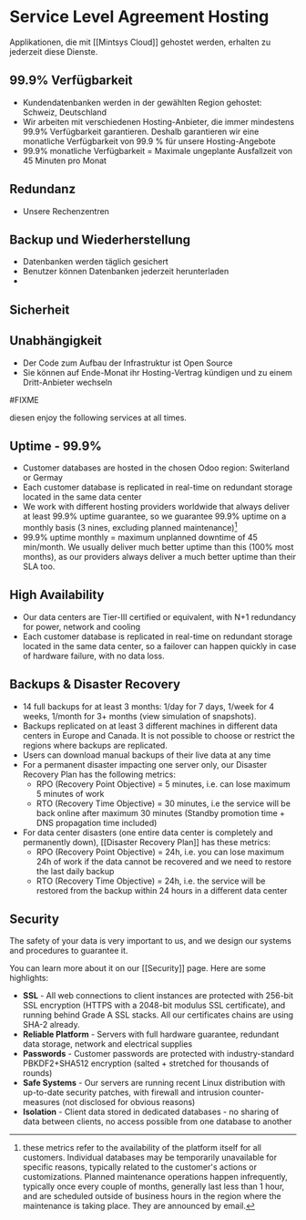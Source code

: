 # Service Level Agreement Hosting
Applikationen, die mit [[Mintsys Cloud]] gehostet werden, erhalten zu jederzeit diese Dienste.

## 99.9% Verfügbarkeit

* Kundendatenbanken werden in der gewählten Region gehostet: Schweiz, Deutschland
* Wir arbeiten mit verschiedenen Hosting-Anbieter, die immer mindestens 99.9% Verfügbarkeit garantieren. Deshalb garantieren wir eine monatliche Verfügbarkeit von 99.9 % für unsere Hosting-Angebote
* 99.9% monatliche Verfügbarkeit = Maximale ungeplante Ausfallzeit von 45 Minuten pro Monat

## Redundanz

* Unsere Rechenzentren

## Backup und Wiederherstellung

* Datenbanken werden täglich gesichert
* Benutzer können Datenbanken jederzeit herunterladen
* 

## Sicherheit



## Unabhängigkeit

* Der Code zum Aufbau der Infrastruktur ist Open Source
* Sie können auf Ende-Monat ihr Hosting-Vertrag kündigen und zu einem Dritt-Anbieter wechseln

#FIXME 

diesen enjoy the following services at all times.

## Uptime - 99.9%

* Customer databases are hosted in the chosen Odoo region: Switerland or Germay
* Each customer database is replicated in real-time on redundant storage located in the same data center
* We work with different hosting providers worldwide that always deliver at least 99.9% uptime guarantee, so we guarantee 99.9% uptime on a monthly basis (3 nines, excluding planned maintenance)[^1]
* 99.9% uptime monthly = maximum unplanned downtime of 45 min/month.
    We usually deliver much better uptime than this (100% most months), as our providers always deliver a much better uptime than their SLA too.

[^1]: these metrics refer to the availability of the platform itself for all customers. Individual databases may be temporarily unavailable for specific reasons, typically related to the customer's actions or customizations. Planned maintenance operations happen infrequently, typically once every couple of months, generally last less than 1 hour, and are scheduled outside of business hours in the region where the maintenance is taking place. They are announced by email.

## High Availability
* Our data centers are Tier-III certified or equivalent, with N+1 redundancy for power, network and cooling
* Each customer database is replicated in real-time on redundant storage located in the same data center, so a failover can happen quickly in case of hardware failure, with no data loss.

## Backups & Disaster Recovery

* 14 full backups for at least 3 months: 1/day for 7 days, 1/week for 4 weeks, 1/month for 3+ months (view simulation of snapshots).
* Backups replicated on at least 3 different machines in different data centers in Europe and Canada. It is not possible to choose or restrict the regions where backups are replicated.
* Users can download manual backups of their live data at any time
* For a permanent disaster impacting one server only, our Disaster Recovery Plan has the following metrics:
	* RPO (Recovery Point Objective) = 5 minutes, i.e. can lose maximum 5 minutes of work
	* RTO (Recovery Time Objective) = 30 minutes, i.e the service will be back online after maximum 30 minutes  (Standby promotion time + DNS propagation time included)
* For data center disasters (one entire data center is completely and permanently down), [[Disaster Recovery Plan]] has these metrics:
	* RPO (Recovery Point Objective) = 24h, i.e. you can lose maximum 24h of work if the data cannot be recovered and we need to restore the last daily backup
	* RTO (Recovery Time Objective) = 24h, i.e. the service will be restored from the backup within 24 hours in a different data center 

## Security
The safety of your data is very important to us, and we design our systems and procedures to guarantee it.

You can learn more about it on our [[Security]] page. Here are some highlights:

* **SSL** - All web connections to client instances are protected with 256-bit SSL encryption (HTTPS with a 2048-bit modulus SSL certificate), and running behind Grade A SSL stacks. All our certificates chains are using SHA-2 already.
* **Reliable Platform** - Servers with full hardware guarantee, redundant data storage, network and electrical supplies
* **Passwords** - Customer passwords are protected with industry-standard PBKDF2+SHA512 encryption (salted + stretched for thousands of rounds)
* **Safe Systems** - Our servers are running recent Linux distribution with up-to-date security patches, with firewall and intrusion counter-measures (not disclosed for obvious reasons)
* **Isolation** - Client data stored in dedicated databases - no sharing of data between clients, no access possible from one database to another